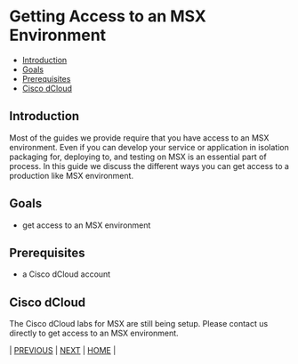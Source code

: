 # Getting Access to an MSX Environment
* [Introduction](#introduction)
* [Goals](#goals)
* [Prerequisites](#prerequisites)
* [Cisco dCloud](#cisco-dcloud)


## Introduction
Most of the guides we provide require that you have access to an MSX environment. Even if you can develop your service or application in isolation packaging for, deploying to, and testing on MSX is an essential part of process. In this guide we discuss the different ways you can get access to a production like MSX environment.


## Goals
* get access to an MSX environment


## Prerequisites
* a Cisco dCloud account


## Cisco dCloud
The Cisco dCloud labs for MSX are still being setup. Please contact us directly to get access to an MSX environment. 


| [PREVIOUS](01-what-is-msx-in-a-nutshell.md) | [NEXT](03-navigating-the-msx-user-interface.md) | [HOME](../index.md#msx-developer-program-basics) | 


